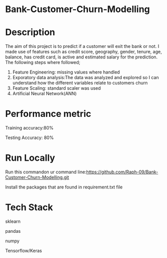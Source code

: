 # Bank-Customer-Churn-Modelling

# Description
The aim of this project is to predict if a customer will exit the bank or not. I made use of features such as credit score, geography, gender, tenure, age, balance, has credit card, is active and estimated salary for the prediction.
The following steps where followed;
1) Feature Engineering: missing values where handled
2) Exporatory data analysis:The data was analyzed and explored so I can understand how the different variables relate to customers churn
4) Feature Scaling: standard scaler was used
5) Artificial Neural Network(ANN)
# Performance metric
Training accuracy:80%

Testing Accuracy: 80%
   
 # Run Locally
  Run this commandon ur command line:https://github.com/Raph-09/Bank-Customer-Churn-Modelling.git
  
  Install the packages that are found in requirement.txt file
  
 # Tech Stack
 sklearn
 
 pandas
 
 numpy
 
 Tensorflow/Keras                                                                                                                                       
